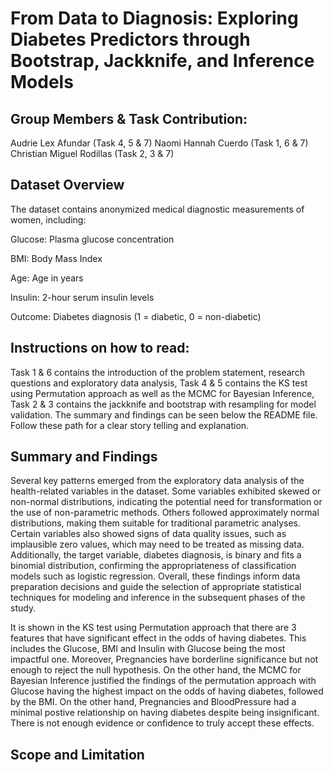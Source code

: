 # From Data to Diagnosis: Exploring Diabetes Predictors through Bootstrap, Jackknife, and Inference Models


## Group Members & Task Contribution:
Audrie Lex Afundar (Task 4, 5 & 7)
Naomi Hannah Cuerdo (Task 1, 6 & 7)
Christian Miguel Rodillas (Task 2, 3 & 7)

## Dataset Overview
The dataset contains anonymized medical diagnostic measurements of women, including:

Glucose: Plasma glucose concentration

BMI: Body Mass Index

Age: Age in years

Insulin: 2-hour serum insulin levels

Outcome: Diabetes diagnosis (1 = diabetic, 0 = non-diabetic)

## Instructions on how to read:
  Task 1 & 6 contains the introduction of the problem statement, research questions and exploratory data analysis, Task 4 & 5 contains the KS test using Permutation approach as well as the MCMC for Bayesian Inference, Task 2 & 3 contains the jackknife and bootstrap with resampling for model validation. The summary and findings can be seen below the README file. Follow these path for a clear story telling and explanation.


## Summary and Findings

Several key patterns emerged from the exploratory data analysis of the health-related variables in the dataset. Some variables exhibited skewed or non-normal distributions, indicating the potential need for transformation or the use of non-parametric methods. Others followed approximately normal distributions, making them suitable for traditional parametric analyses. Certain variables also showed signs of data quality issues, such as implausible zero values, which may need to be treated as missing data. Additionally, the target variable, diabetes diagnosis, is binary and fits a binomial distribution, confirming the appropriateness of classification models such as logistic regression. Overall, these findings inform data preparation decisions and guide the selection of appropriate statistical techniques for modeling and inference in the subsequent phases of the study. 

It is shown in the KS test using Permutation approach that there are 3 features that have significant effect in the odds of having diabetes. This includes the Glucose, BMI and Insulin with Glucose being the most impactful one. Moreover, Pregnancies have borderline significance but not enough to reject the null hypothesis. On the other hand, the MCMC for Bayesian Inference justified the findings of the permutation approach with Glucose having the highest impact on the odds of having diabetes, followed by the BMI. On the other hand, Pregnancies and BloodPressure had a minimal postive relationship on having diabetes despite being insignificant. There is not enough evidence or confidence to truly accept these effects.

## Scope and Limitation


